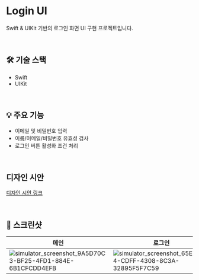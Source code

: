 # Login UI

Swift & UIKit 기반의 로그인 화면 UI 구현 프로젝트입니다.

<br />

## 🛠 기술 스택

- Swift
- UIKit

<br />

## 💡 주요 기능

- 이메일 및 비밀번호 입력
- 이름/이메일/비밀번호 유효성 검사
- 로그인 버튼 활성화 조건 처리

<br />

## 디자인 시안
[디자인 시안 링크](https://www.freepik.com/premium-vector/various-login-screens-mobile-app_24411966.htm#fromView=search&page=3&position=16&uuid=6b2efd44-a3d5-4903-92f4-686eef54a4f3&query=login+mobile+ui)

<br />

## 📸 스크린샷
| 메인 | 로그인 | 가입 |
| -- | -- | -- |
| ![simulator_screenshot_9A5D70C3-BF25-4FD1-884E-6B1CFCDD4EFB](https://github.com/user-attachments/assets/7855cfec-7698-42fc-b7ec-c4462c0eef67) | ![simulator_screenshot_65E80B74-CDFF-4308-8C3A-32895F5F7C59](https://github.com/user-attachments/assets/56de499d-7d9b-412d-be71-d14c15b33e74) | ![simulator_screenshot_73B291C1-AA9A-4E6D-816C-092DDF9EC5BE](https://github.com/user-attachments/assets/7ec7377d-b667-4960-b202-35a29bcd6977) |
